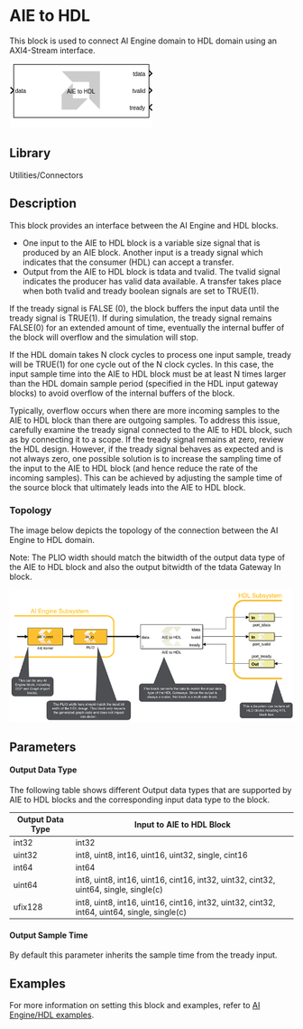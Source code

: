 # AIE to HDL

This block is used to connect AI Engine domain to HDL domain using an
AXI4-Stream interface.

  
![](./Images/block.png)  

## Library

Utilities/Connectors

## Description

This block provides an interface between the AI Engine and HDL blocks.

- One input to the AIE to HDL block is a variable size signal that is produced by an
  AIE block. Another input is a tready signal which indicates that the
  consumer (HDL) can accept a transfer.
- Output from the AIE to HDL block is tdata and tvalid. The tvalid signal indicates
  the producer has valid data available. A transfer takes place when
  both tvalid and tready boolean signals are set to TRUE(1).


<div class="noteBox">
If the tready signal is FALSE (0), the block buffers the input data
until the tready signal is TRUE(1). If during simulation, the tready
signal remains FALSE(0) for an extended amount of time, eventually the
internal buffer of the block will overflow and the simulation will stop.
</div>


If the HDL domain takes N clock cycles to process one input sample,
tready will be TRUE(1) for one cycle out of the N clock cycles. In this
case, the input sample time into the AIE to HDL block must be at least N
times larger than the HDL domain sample period (specified in the HDL
input gateway blocks) to avoid overflow of the internal buffers of the
block.

Typically, overflow occurs when there are more incoming samples to the AIE to HDL block than there are outgoing samples. To address this issue, carefully examine the tready signal connected to the AIE to HDL block, such as by connecting it to a scope. If the tready signal remains at zero, review the HDL design. However, if the tready signal behaves as expected and is not always zero, one possible solution is to increase the sampling time of the input to the AIE to HDL block (and hence reduce the rate of the incoming samples). This can be achieved by adjusting the sample time of the source block that ultimately leads into the AIE to HDL block.


### Topology

The image below depicts the topology of the connection between the AI
Engine to HDL domain.

Note: The PLIO width should match the bitwidth of the output data type
of the AIE to HDL block and also the output bitwidth of the tdata Gateway In
block.

  
![](./Images/las1646794784090.png)  

## Parameters

#### Output Data Type  
The following table shows different Output data types that are supported
by AIE to HDL blocks and the corresponding input data type to the block.

| Output Data Type | Input to AIE to HDL Block                                                                   |
|------------------|---------------------------------------------------------------------------------------------|
| int32            | int32                                                                                       |
| uint32           | int8, uint8, int16, uint16, uint32, single, cint16                                          |
| int64            | int64                                                                                       |
| uint64           | int8, uint8, int16, uint16, cint16, int32, uint32, cint32, uint64, single, single(c)        |
| ufix128          | int8, uint8, int16, uint16, cint16, int32, uint32, cint32, int64, uint64, single, single(c) |

#### Output Sample Time  
By default this parameter inherits the sample time from the tready
input.

## Examples
For more information on setting this block and examples, refer to
[AI Engine/HDL examples](https://github.com/Xilinx/Vitis_Model_Composer/tree/blob/Examples/AIENGINE_plus_PL/AIE_HDL).
